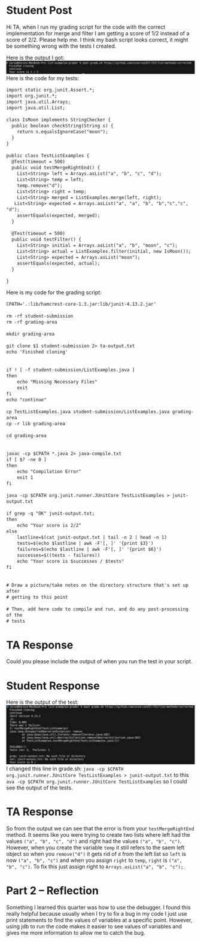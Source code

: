 # Student Post
Hi TA, when I run my grading script for the code with the correct implementation for merge and filter I am getting a score of 1/2 instead of a score of 2/2. Please help me. I think my bash script looks correct, it might be something wrong with the tests I created.

Here is the output I got:
![Image](lab5-1.png)
Here is the code for my tests:
```
import static org.junit.Assert.*;
import org.junit.*;
import java.util.Arrays;
import java.util.List;

class IsMoon implements StringChecker {
  public boolean checkString(String s) {
    return s.equalsIgnoreCase("moon");
  }
}

public class TestListExamples {
  @Test(timeout = 500)
  public void testMergeRightEnd() {
    List<String> left = Arrays.asList("a", "b", "c", "d");
    List<String> temp = left;
    temp.remove("d");
    List<String> right = temp; 
    List<String> merged = ListExamples.merge(left, right);
   List<String> expected = Arrays.asList("a", "a", "b", "b","c","c", "d");
    assertEquals(expected, merged);
  }

  @Test(timeout = 500)
  public void testFilter() {
    List<String> initial = Arrays.asList("a", "b", "moon", "c");
    List<String> actual = ListExamples.filter(initial, new IsMoon());
    List<String> expected = Arrays.asList("moon");
    assertEquals(expected, actual);
  }

}
```
Here is my code for the grading script:
```
CPATH='.:lib/hamcrest-core-1.3.jar:lib/junit-4.13.2.jar'

rm -rf student-submission
rm -rf grading-area

mkdir grading-area

git clone $1 student-submission 2> ta-output.txt
echo 'Finished cloning'


if ! [ -f student-submission/ListExamples.java ]
then 
    echo "Missing Necessary Files"
    exit
fi
echo "continue"

cp TestListExamples.java student-submission/ListExamples.java grading-area
cp -r lib grading-area

cd grading-area


javac -cp $CPATH *.java 2> java-compile.txt
if [ $? -ne 0 ]
then
    echo "Compilation Error"
    exit 1
fi

java -cp $CPATH org.junit.runner.JUnitCore TestListExamples > junit-output.txt

if grep -q "OK" junit-output.txt; 
then
    echo "Your score is 2/2"
else
    lastline=$(cat junit-output.txt | tail -n 2 | head -n 1)
    tests=$(echo $lastline | awk -F'[, ]' '{print $3}')
    failures=$(echo $lastline | awk -F'[, ]' '{print $6}')
    successes=$((tests - failures))
    echo "Your score is $successes / $tests"
fi


# Draw a picture/take notes on the directory structure that's set up after
# getting to this point

# Then, add here code to compile and run, and do any post-processing of the
# tests
```

# TA Response
Could you please include the output of when you run the test in your script.
# Student Response
Here is the output of the test:
![Image](lab5-2.png)
I changed this line in grade.sh: ```java -cp $CPATH org.junit.runner.JUnitCore TestListExamples > junit-output.txt``` to this ```ava -cp $CPATH org.junit.runner.JUnitCore TestListExamples``` so I could see the output of the tests.
# TA Response
So from the output we can see that the error is from your ```testMergeRightEnd``` method. It seems like you were trying to create two lists where left had the values ```("a", "b", "c", "d")``` and right had the values ```("a", "b", "c")```. However, when you create the variable ```temp``` it still refers to the saem left object so when you ```remove("d")``` it gets rid of ```d``` from the left list so ```left``` is now ```("a", "b", "c")``` and when you assign ```right``` to ```temp```, ```right``` is ```("a", "b", "c")```. To fix this just assign right to ```Arrays.asList("a", "b", "c");```.
# Part 2 – Reflection
Something I learned this quarter was how to use the debugger. I found this really helpful because usually when I try to fix a bug in my code I just use print statements to find the values of variables at a specific point. However, using jdb to run the code makes it easier to see values of variables and gives me more information to allow me to catch the bug.

